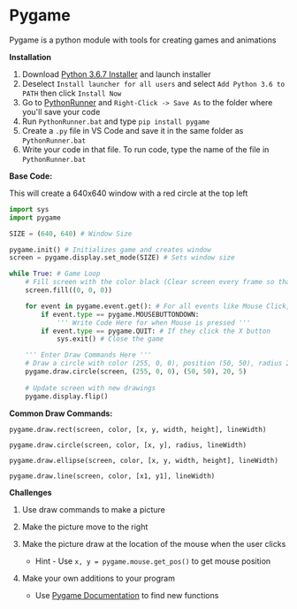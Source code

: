 # Pygame

Pygame is a python module with tools for creating games and animations

**Installation**

1) Download [Python 3.6.7 Installer](https://www.python.org/ftp/python/3.6.7/python-3.6.7-amd64.exe) and launch installer
2) Deselect `Install launcher for all users` and select `Add Python 3.6 to PATH` then click `Install Now`
3) Go to [PythonRunner](https://github.com/mbhaskar1/WBPC/raw/master/PythonRunner.bat) and `Right-Click -> Save As` to the folder where you'll save your code
4) Run `PythonRunner.bat` and type `pip install pygame`
5) Create a `.py` file in VS Code and save it in the same folder as `PythonRunner.bat`
6) Write your code in that file. To run code, type the name of the file in `PythonRunner.bat`

**Base Code:**

This will create a 640x640 window with a red circle at the top left

```python
import sys
import pygame

SIZE = (640, 640) # Window Size

pygame.init() # Initializes game and creates window
screen = pygame.display.set_mode(SIZE) # Sets window size

while True: # Game Loop
    # Fill screen with the color black (Clear screen every frame so that you can draw new images)
    screen.fill((0, 0, 0))

    for event in pygame.event.get(): # For all events like Mouse Click, Key Press, or Quit
        if event.type == pygame.MOUSEBUTTONDOWN:
            ''' Write Code Here for when Mouse is pressed '''
        if event.type == pygame.QUIT: # If they click the X button
            sys.exit() # Close the game

    ''' Enter Draw Commands Here '''
    # Draw a circle with color (255, 0, 0), position (50, 50), radius 20, and linewidth 5
    pygame.draw.circle(screen, (255, 0, 0), (50, 50), 20, 5)
    
    # Update screen with new drawings
    pygame.display.flip()
```

**Common Draw Commands:**

`pygame.draw.rect(screen, color, [x, y, width, height], lineWidth)`

`pygame.draw.circle(screen, color, [x, y], radius, lineWidth)`

`pygame.draw.ellipse(screen, color, [x, y, width, height], lineWidth)`

`pygame.draw.line(screen, color, [x1, y1], lineWidth)`

**Challenges**

1) Use draw commands to make a picture

2) Make the picture move to the right

3) Make the picture draw at the location of the mouse when the user clicks

    - Hint - Use `x, y = pygame.mouse.get_pos()` to get mouse position

4) Make your own additions to your program

    - Use [Pygame Documentation](https://www.pygame.org/docs/) to find new functions
